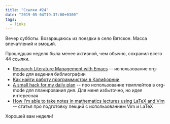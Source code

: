 ```yaml
---
title: "Ссылки #24"
date: "2019-05-04T19:37:00+0300"
tags:
  - links
---
```

Вечер субботы. Возвращаюсь из поездки в село Вятское. Масса впечатлений и эмоций.

Прошедшая неделя была менее активной, чем обычно, сохранил всего 44 ссылки. 

* [Research Literature Management with Emacs](https://www.anand-iyer.com/blog/2017/research-literature-management-with-emacs.html) -- использование org-mode для ведения библиографии
* [Как найти работу программистом в Калифорнии](https://journal.tinkoff.ru/dream-job-california/)
* [A small hack for my daily plan](https://koenig-haunstetten.de/2017/10/29/a-small-hack-for-my-daily-plan/) -- про использование темплейтов в org-mode для планирования дня. Для меня избыточно, но идея интересная
* [How I'm able to take notes in mathematics lectures using LaTeX and Vim](https://castel.dev/post/lecture-notes-1/) -- статья про подготовку лекций с использованием Vim и LaTeX

Хорошей вам недели!
